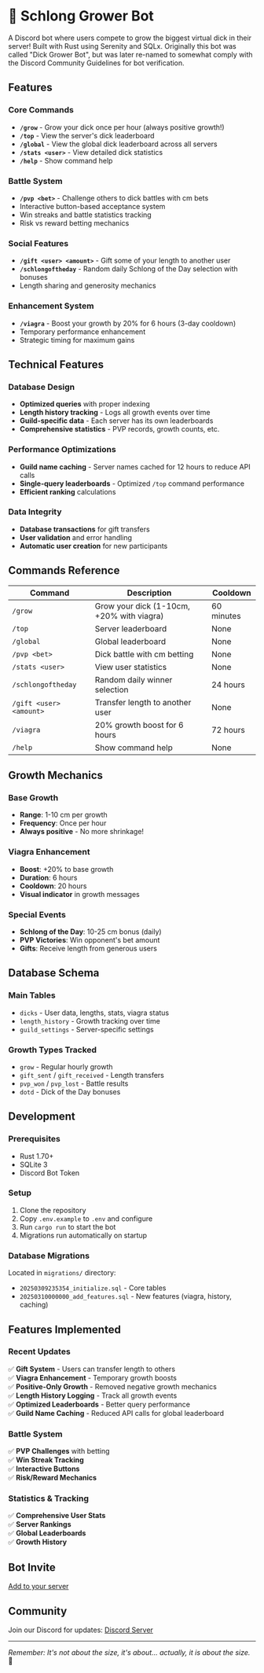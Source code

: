 # 🍆 Schlong Grower Bot

A Discord bot where users compete to grow the biggest virtual dick in their server! Built with Rust using Serenity and SQLx.
Originally this bot was called "Dick Grower Bot", but was later re-named to somewhat comply with the Discord Community Guidelines for bot verification.

## Features

### Core Commands
- **`/grow`** - Grow your dick once per hour (always positive growth!)
- **`/top`** - View the server's dick leaderboard
- **`/global`** - View the global dick leaderboard across all servers
- **`/stats <user>`** - View detailed dick statistics
- **`/help`** - Show command help

### Battle System
- **`/pvp <bet>`** - Challenge others to dick battles with cm bets
- Interactive button-based acceptance system
- Win streaks and battle statistics tracking
- Risk vs reward betting mechanics

### Social Features
- **`/gift <user> <amount>`** - Gift some of your length to another user
- **`/schlongoftheday`** - Random daily Schlong of the Day selection with bonuses
- Length sharing and generosity mechanics

### Enhancement System
- **`/viagra`** - Boost your growth by 20% for 6 hours (3-day cooldown)
- Temporary performance enhancement
- Strategic timing for maximum gains

## Technical Features

### Database Design
- **Optimized queries** with proper indexing
- **Length history tracking** - Logs all growth events over time
- **Guild-specific data** - Each server has its own leaderboards
- **Comprehensive statistics** - PVP records, growth counts, etc.

### Performance Optimizations
- **Guild name caching** - Server names cached for 12 hours to reduce API calls
- **Single-query leaderboards** - Optimized `/top` command performance
- **Efficient ranking** calculations

### Data Integrity
- **Database transactions** for gift transfers
- **User validation** and error handling
- **Automatic user creation** for new participants

## Commands Reference

| Command | Description | Cooldown |
|---------|-------------|----------|
| `/grow` | Grow your dick (1-10cm, +20% with viagra) | 60 minutes |
| `/top` | Server leaderboard | None |
| `/global` | Global leaderboard | None |
| `/pvp <bet>` | Dick battle with cm betting | None |
| `/stats <user>` | View user statistics | None |
| `/schlongoftheday` | Random daily winner selection | 24 hours |
| `/gift <user> <amount>` | Transfer length to another user | None |
| `/viagra` | 20% growth boost for 6 hours | 72 hours |
| `/help` | Show command help | None |

## Growth Mechanics

### Base Growth
- **Range**: 1-10 cm per growth
- **Frequency**: Once per hour
- **Always positive** - No more shrinkage!

### Viagra Enhancement
- **Boost**: +20% to base growth
- **Duration**: 6 hours
- **Cooldown**: 20 hours
- **Visual indicator** in growth messages

### Special Events
- **Schlong of the Day**: 10-25 cm bonus (daily)
- **PVP Victories**: Win opponent's bet amount
- **Gifts**: Receive length from generous users

## Database Schema

### Main Tables
- `dicks` - User data, lengths, stats, viagra status
- `length_history` - Growth tracking over time
- `guild_settings` - Server-specific settings

### Growth Types Tracked
- `grow` - Regular hourly growth
- `gift_sent` / `gift_received` - Length transfers
- `pvp_won` / `pvp_lost` - Battle results  
- `dotd` - Dick of the Day bonuses

## Development

### Prerequisites
- Rust 1.70+
- SQLite 3
- Discord Bot Token

### Setup
1. Clone the repository
2. Copy `.env.example` to `.env` and configure
3. Run `cargo run` to start the bot
4. Migrations run automatically on startup

### Database Migrations
Located in `migrations/` directory:
- `20250309235354_initialize.sql` - Core tables
- `20250310000000_add_features.sql` - New features (viagra, history, caching)

## Features Implemented

### Recent Updates
✅ **Gift System** - Users can transfer length to others  
✅ **Viagra Enhancement** - Temporary growth boosts  
✅ **Positive-Only Growth** - Removed negative growth mechanics  
✅ **Length History Logging** - Track all growth events  
✅ **Optimized Leaderboards** - Better query performance  
✅ **Guild Name Caching** - Reduced API calls for global leaderboard  

### Battle System
✅ **PVP Challenges** with betting  
✅ **Win Streak Tracking**  
✅ **Interactive Buttons**  
✅ **Risk/Reward Mechanics**  

### Statistics & Tracking
✅ **Comprehensive User Stats**  
✅ **Server Rankings**  
✅ **Global Leaderboards**  
✅ **Growth History**  

## Bot Invite

[Add to your server](YOUR_BOT_INVITE_LINK_HERE)

## Community

Join our Discord for updates: [Discord Server](https://discord.gg/39nqUzYGbe)

---

*Remember: It's not about the size, it's about... actually, it is about the size.* 🍆